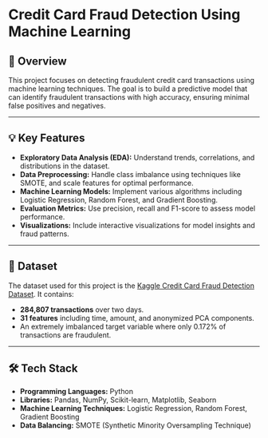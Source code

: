 # Credit Card Fraud Detection Using Machine Learning

## 📌 Overview
This project focuses on detecting fraudulent credit card transactions using machine learning techniques. The goal is to build a predictive model that can identify fraudulent transactions with high accuracy, ensuring minimal false positives and negatives.

---

## 💡 Key Features
- **Exploratory Data Analysis (EDA):** Understand trends, correlations, and distributions in the dataset.
- **Data Preprocessing:** Handle class imbalance using techniques like SMOTE, and scale features for optimal performance.
- **Machine Learning Models:** Implement various algorithms including Logistic Regression, Random Forest, and Gradient Boosting.
- **Evaluation Metrics:** Use precision, recall and F1-score to assess model performance.
- **Visualizations:** Include interactive visualizations for model insights and fraud patterns.

---

## 📂 Dataset
The dataset used for this project is the [Kaggle Credit Card Fraud Detection Dataset](https://www.kaggle.com/datasets/mlg-ulb/creditcardfraud). It contains:
- **284,807 transactions** over two days.
- **31 features** including time, amount, and anonymized PCA components.
- An extremely imbalanced target variable where only 0.172% of transactions are fraudulent.

---

## 🛠️ Tech Stack
- **Programming Languages:** Python
- **Libraries:** Pandas, NumPy, Scikit-learn, Matplotlib, Seaborn
- **Machine Learning Techniques:** Logistic Regression, Random Forest, Gradient Boosting
- **Data Balancing:** SMOTE (Synthetic Minority Oversampling Technique)


